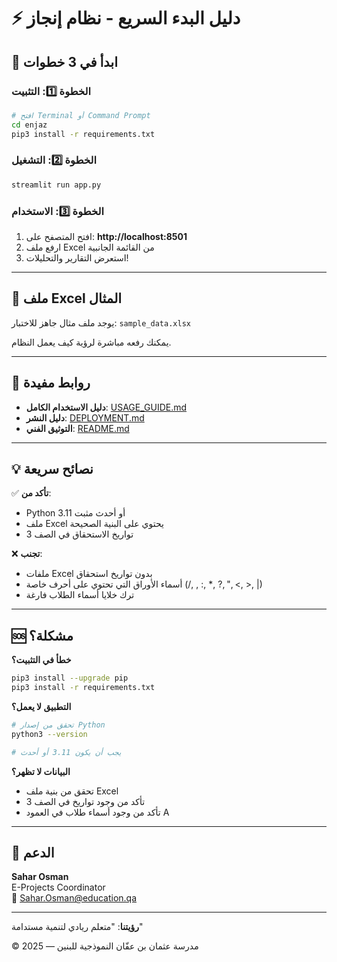 # ⚡ دليل البدء السريع - نظام إنجاز

## 🎯 ابدأ في 3 خطوات

### الخطوة 1️⃣: التثبيت

```bash
# افتح Terminal أو Command Prompt
cd enjaz
pip3 install -r requirements.txt
```

### الخطوة 2️⃣: التشغيل

```bash
streamlit run app.py
```

### الخطوة 3️⃣: الاستخدام

1. افتح المتصفح على: **http://localhost:8501**
2. ارفع ملف Excel من القائمة الجانبية
3. استعرض التقارير والتحليلات!

---

## 📁 ملف Excel المثال

يوجد ملف مثال جاهز للاختبار: `sample_data.xlsx`

يمكنك رفعه مباشرة لرؤية كيف يعمل النظام.

---

## 🔗 روابط مفيدة

- **دليل الاستخدام الكامل**: [USAGE_GUIDE.md](USAGE_GUIDE.md)
- **دليل النشر**: [DEPLOYMENT.md](DEPLOYMENT.md)
- **التوثيق الفني**: [README.md](README.md)

---

## 💡 نصائح سريعة

✅ **تأكد من**:
- Python 3.11 أو أحدث مثبت
- ملف Excel يحتوي على البنية الصحيحة
- تواريخ الاستحقاق في الصف 3

❌ **تجنب**:
- ملفات Excel بدون تواريخ استحقاق
- أسماء الأوراق التي تحتوي على أحرف خاصة (/, \, :, *, ?, ", <, >, |)
- ترك خلايا أسماء الطلاب فارغة

---

## 🆘 مشكلة؟

**خطأ في التثبيت؟**
```bash
pip3 install --upgrade pip
pip3 install -r requirements.txt
```

**التطبيق لا يعمل؟**
```bash
# تحقق من إصدار Python
python3 --version

# يجب أن يكون 3.11 أو أحدث
```

**البيانات لا تظهر؟**
- تحقق من بنية ملف Excel
- تأكد من وجود تواريخ في الصف 3
- تأكد من وجود أسماء طلاب في العمود A

---

## 📧 الدعم

**Sahar Osman**  
E-Projects Coordinator  
📧 Sahar.Osman@education.qa

---

**رؤيتنا**: "متعلم ريادي لتنمية مستدامة"

© 2025 — مدرسة عثمان بن عفّان النموذجية للبنين

